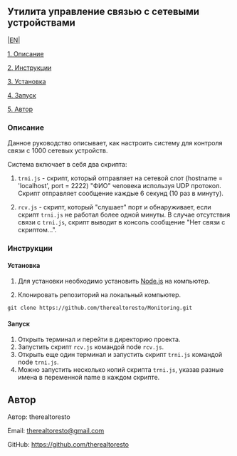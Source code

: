 ## Утилита управление связью с сетевыми устройствами 

|[EN](README.md)|

[1. Описание](#description)

[2. Инструкции](#instruction)

[3. Установка](#install)

[4. Запуск](#run)

[5. Автор](#author)

### <a id='description'></a>Описание 

Данное руководство описывает, как настроить систему для контроля связи с 1000 сетевых устройств.

Система включает в себя два скрипта:

1. `trni.js` - скрипт, который отправляет на сетевой слот (hostname = 'localhost', port = 2222) "ФИО" человека используя UDP протокол. Скрипт отправляет сообщение каждые 6 секунд (10 раз в минуту).

2. `rcv.js` - скрипт, который "слушает" порт и обнаруживает, если скрипт `trni.js` не работал более одной минуты. В случае отсутствия связи с `trni.js`, скрипт выводит в консоль сообщение "Нет связи с скриптом...".

### <a id='instruction'></a>Инструкции

#### <a id='install'></a>Установка

1. Для установки необходимо установить [Node.js](https://nodejs.org/en/download/) на компьютер.

2. Клонировать репозиторий на локальный компьютер.
```
git clone https://github.com/therealtoresto/Monitoring.git
```

#### <a id='run'></a>Запуск

1. Открыть терминал и перейти в директорию проекта.
2. Запустить скрипт `rcv.js` командой node `rcv.js`.
3. Открыть еще один терминал и запустить скрипт `trni.js` командой node `trni.js`.
4. Можно запустить несколько копий скрипта `trni.js`, указав разные имена в переменной name в каждом скрипте.

## <a id='author'></a>Автор

Автор: therealtoresto

Email: therealtoresto@gmail.com

GitHub: https://github.com/therealtoresto